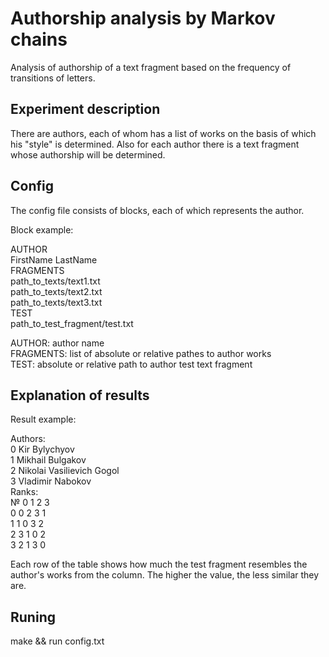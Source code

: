 # Authorship analysis by Markov chains

Analysis of authorship of a text fragment based on the frequency of transitions of letters.

## Experiment description

There are authors, each of whom has a list of works on the basis of which his "style" is determined. Also for each author there is a text fragment whose authorship will be determined.

## Config

The config file consists of blocks, each of which represents the author.

Block example:

AUTHOR\
FirstName LastName\
FRAGMENTS\
path_to_texts/text1.txt\
path_to_texts/text2.txt\
path_to_texts/text3.txt\
TEST\
path_to_test_fragment/test.txt

AUTHOR: author name\
FRAGMENTS: list of absolute or relative pathes to author works\
TEST: absolute or relative path to author test text fragment

## Explanation of results

Result example:

Authors:\
0 Kir Bylychyov\
1 Mikhail Bulgakov\
2 Nikolai Vasilievich Gogol\
3 Vladimir Nabokov\
Ranks:\
 №   0   1   2   3\
 0   0   2   3   1\
 1   1   0   3   2\
 2   3   1   0   2\
 3   2   1   3   0

Each row of the table shows how much the test fragment resembles the author's works from the column. The higher the value, the less similar they are.

## Runing

make && run config.txt
